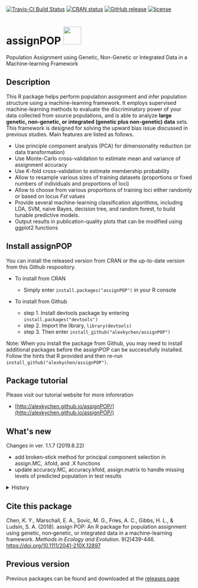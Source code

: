 [![Travis-CI Build Status](https://travis-ci.org/alexkychen/assignPOP.svg?branch=master)](https://travis-ci.org/alexkychen/assignPOP)
[![CRAN status](http://www.r-pkg.org/badges/version/assignPOP)](https://cran.r-project.org/package=assignPOP)
[![GitHub release](https://img.shields.io/github/release/alexkychen/assignPOP.svg)](https://github.com/alexkychen/assignPOP/releases)
[![license](https://img.shields.io/github/license/alexkychen/assignPOP.svg)](https://github.com/alexkychen/assignPOP/blob/master/LICENSE.md)

# assignPOP <img src="https://www.r-project.org/logo/Rlogo.svg" width="48">

Population Assignment using Genetic, Non-Genetic or Integrated Data in a Machine-learning Framework

## Description
This R package helps perform population assignment and infer population structure using a machine-learning framework. It employs supervised machine-learning methods to evaluate the discriminatory power of your data collected from source populations, and is able to analyze **large genetic, non-genetic, or integrated (genetic plus non-genetic) data** sets. This framework is designed for solving the upward bias issue discussed in previous studies. Main features are listed as follows.

- Use principle component analysis (PCA) for dimensionality reduction (or data transformation)
- Use Monte-Carlo cross-validation to estimate mean and variance of assignment accuracy
- Use *K*-fold cross-validation to estimate membership probability
- Allow to resample various sizes of training datasets (proportions or fixed numbers of individuals and proportions of loci)
- Allow to choose from various proportions of training loci either randomly or based on locus *Fst* values
- Provide several machine-learning classification algorithms, including LDA, SVM, naive Bayes, decision tree, and random forest, to build tunable predictive models.
- Output results in publication-quality plots that can be modified using ggplot2 functions

## Install assignPOP
You can install the released version from CRAN or the up-to-date version from this Github respository.

- To install from CRAN
  * Simply enter `install.packages("assignPOP")` in your R console

- To install from Github
  * step 1. Install devtools package by entering `install.packages("devtools")`
  * step 2. Import the library, `library(devtools)`
  * step 3. Then enter `install_github("alexkychen/assignPOP")` 

Note: When you install the package from Github, you may need to install additional packages before the assignPOP can be successfully installed. Follow the hints that R provided and then re-run `install_github("alexkychen/assignPOP")`.

## Package tutorial
Please visit our tutorial website for more infomration
* [http://alexkychen.github.io/assignPOP/](http://alexkychen.github.io/assignPOP/)

## What's new
Changes in ver. 1.1.7  (2019.8.22)
- add broken-stick method for principal component selection in assign.MC, .kfold, and .X functions
- update accuracy.MC, accuracy.kfold, assign.matrix to handle missing levels of predicted population in test results

<details>
<summary>History</summary>
Changes in ver. 1.1.6  (2019.6.8)
- fix multiprocess issue in assign.kfold function

Changes in ver. 1.1.5  (2018.3.23)
- Update assign.MC & assign.kfold to detect pop size and train.inds/k.fold setting
- Update accuracy.MC & assign.matrix to handle test individuals not from every pop
- Slightly modify levels method in accuracy.kfold
- fix bugs in accuracy.plot for K-fold results
- fix membership.plot title positioning and set text size to default

Changes in ver. 1.1.4  (2018.3.8)
- Fix missing assign.matrix function

Changes in ver. 1.1.3  (2017.6.15)
- Add unit tests (using package testthat)

Changes in ver. 1.1.2  (2017.5.13)
- Change function name read.genpop to read.Genepop; Add function read.Structure.
- Update read.genpop function, now can read haploid data
</details>

## Cite this package
Chen, K. Y., Marschall, E. A., Sovic, M. G., Fries, A. C., Gibbs, H. L., & Ludsin, S. A. (2018). assign POP: An R package for population assignment using genetic, non‐genetic, or integrated data in a machine-learning framework. *Methods in Ecology and Evolution*. 9(2)439-446. https://doi.org/10.1111/2041-210X.12897

## Previous version
Previous packages can be found and downloaded at the [releases page](https://github.com/alexkychen/assignPOP/releases)
